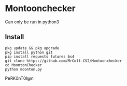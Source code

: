 # Montoonchecker

Can only be run in python3
## Install
```
pkg update && pkg upgrade
pkg install python git
pip install requests futures bs4
git clone https://github.com/MrColt-CSI/Montoonchecker
cd MoontonChecker
python moonton.py
```
PeRK0nT0l@n
